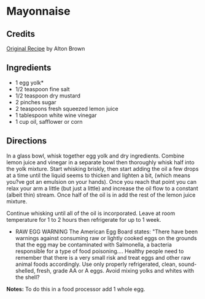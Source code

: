 # Mayonnaise 

## Credits

[Original Recipe](http://www.foodtv.com/foodtv/recipe/0,6255,17473,FF.html "http://www.foodtv.com/foodtv/recipe/0,6255,17473,FF.html") by Alton Brown

## Ingredients

- 1 egg yolk\* 
- 1/2 teaspoon fine salt
- 1/2 teaspoon dry mustard
- 2 pinches sugar
- 2 teaspoons fresh squeezed lemon juice
- 1 tablespoon white wine vinegar
- 1 cup oil, safflower or corn

## Directions

In a glass bowl, whisk together egg yolk and dry ingredients. Combine lemon juice and vinegar in a separate bowl then thoroughly whisk half into the yolk mixture. Start whisking briskly, then start adding the oil a few drops at a time until the liquid seems to thicken and lighten a bit, (which means you?ve got an emulsion on your hands). Once you reach that point you can relax your arm a little (but just a little) and increase the oil flow to a constant (albeit thin) stream. Once half of the oil is in add the rest of the lemon juice mixture.   
  
 Continue whisking until all of the oil is incorporated. Leave at room temperature for 1 to 2 hours then refrigerate for up to 1 week.

- RAW EGG WARNING The American Egg Board states: "There have been warnings against consuming raw or lightly cooked eggs on the grounds that the egg may be contaminated with Salmonella, a bacteria responsible for a type of food poisoning.... Healthy people need to remember that there is a very small risk and treat eggs and other raw animal foods accordingly. Use only properly refrigerated, clean, sound-shelled, fresh, grade AA or A eggs. Avoid mixing yolks and whites with the shell?

**Notes:** To do this in a food processor add 1 whole egg.

